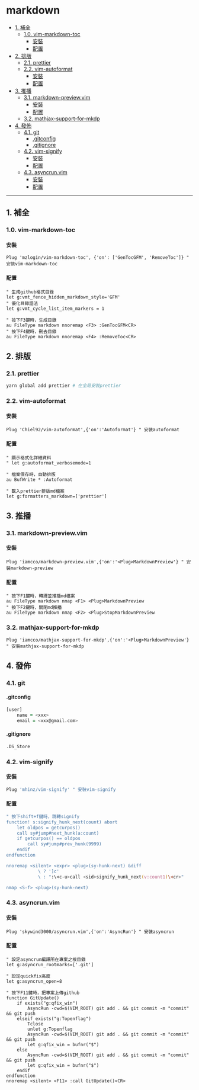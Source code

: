 # markdown

<!-- vim-markdown-toc GFM -->

* [1. 補全](#1-補全)
    - [1.0. vim-markdown-toc](#10-vim-markdown-toc)
        + [安裝](#安裝)
        + [配置](#配置)
* [2. 排版](#2-排版)
    - [2.1. prettier](#21-prettier)
    - [2.2. vim-autoformat](#22-vim-autoformat)
        + [安裝](#安裝-1)
        + [配置](#配置-1)
* [3. 推播](#3-推播)
    - [3.1. markdown-preview.vim](#31-markdown-previewvim)
        + [安裝](#安裝-2)
        + [配置](#配置-2)
    - [3.2. mathjax-support-for-mkdp](#32-mathjax-support-for-mkdp)
* [4. 發佈](#4-發佈)
    - [4.1. git](#41-git)
        + [.gitconfig](#gitconfig)
        + [.gitignore](#gitignore)
    - [4.2. vim-signify](#42-vim-signify)
        + [安裝](#安裝-3)
        + [配置](#配置-3)
    - [4.3. asyncrun.vim](#43-asyncrunvim)
        + [安裝](#安裝-4)
        + [配置](#配置-4)

<!-- vim-markdown-toc -->

---

## 1. 補全

### 1.0. vim-markdown-toc

#### 安裝

```vim
Plug 'mzlogin/vim-markdown-toc', {'on': ['GenTocGFM', 'RemoveToc']} " 安裝vim-markdown-toc
```

#### 配置

```vim
" 生成github格式目錄
let g:vmt_fence_hidden_markdown_style='GFM'
" 優化目錄語法
let g:vmt_cycle_list_item_markers = 1

" 按下F3鍵時，生成目錄
au FileType markdown nnoremap <F3> :GenTocGFM<CR>
" 按下F4鍵時，刪去目錄
au FileType markdown nnoremap <F4> :RemoveToc<CR>
```

## 2. 排版

### 2.1. prettier

```zsh
yarn global add prettier # 在全局安裝prettier
```

### 2.2. vim-autoformat

#### 安裝

```vim
Plug 'Chiel92/vim-autoformat',{'on':'Autoformat'} " 安裝autoformat
```

#### 配置

```vim
" 顯示格式化詳細資料
" let g:autoformat_verbosemode=1

" 檔案保存時，自動排版
au BufWrite * :Autoformat

" 載入prettier排版md檔案
let g:formatters_markdown=['prettier']
```

## 3. 推播

### 3.1. markdown-preview.vim

#### 安裝

```vim
Plug 'iamcco/markdown-preview.vim',{'on':'<Plug>MarkdownPreview'} " 安裝markdown-preview
```

#### 配置

```vim
" 按下F1鍵時，轉譯並推播md檔案
au FileType markdown nmap <F1> <Plug>MarkdownPreview
" 按下F2鍵時，關閉md推播
au FileType markdown nmap <F2> <Plug>StopMarkdownPreview
```

### 3.2. mathjax-support-for-mkdp

```vim
Plug 'iamcco/mathjax-support-for-mkdp',{'on':'<Plug>MarkdownPreview'} " 安裝mathjax-support-for-mkdp
```

## 4. 發佈

### 4.1. git

#### .gitconfig

```zsh
[user]
    name = <xxx>
    email = <xxx@gmail.com>
```

#### .gitignore

```zsh
.DS_Store
```

### 4.2. vim-signify

#### 安裝

```zsh
Plug 'mhinz/vim-signify' " 安裝vim-signify
```

#### 配置

```zsh
" 按下shift+f鍵時，跳轉signify
function! s:signify_hunk_next(count) abort
    let oldpos = getcurpos()
    call sy#jump#next_hunk(a:count)
    if getcurpos() == oldpos
        call sy#jump#prev_hunk(9999)
    endif
endfunction

nnoremap <silent> <expr> <plug>(sy-hunk-next) &diff
            \ ? ']c'
            \ : ":\<c-u>call <sid>signify_hunk_next(v:count1)\<cr>"

nmap <S-f> <plug>(sy-hunk-next)
```

### 4.3. asyncrun.vim

#### 安裝

```vim
Plug 'skywind3000/asyncrun.vim',{'on':'AsyncRun'} " 安裝asyncrun
```

#### 配置

```vim
" 設定asyncrun編譯所在專案之根目錄
let g:asyncrun_rootmarks=['.git']

" 設定quickfix高度
let g:asyncrun_open=8

" 按下F11鍵時，把專案上傳github
function GitUpdate()
    if exists("g:qfix_win")
        AsyncRun -cwd=$(VIM_ROOT) git add . && git commit -m "commit" && git push
    elseif exists("g:Topenflag")
        Tclose
        unlet g:Topenflag
        AsyncRun -cwd=$(VIM_ROOT) git add . && git commit -m "commit" && git push
        let g:qfix_win = bufnr("$")
    else
        AsyncRun -cwd=$(VIM_ROOT) git add . && git commit -m "commit" && git push
        let g:qfix_win = bufnr("$")
    endif
endfunction
nnoremap <silent> <F11> :call GitUpdate()<CR>
```
